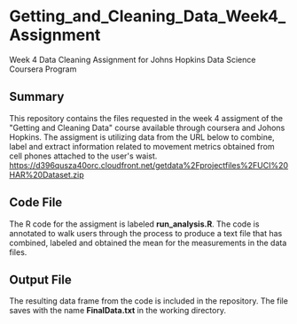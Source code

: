 # Getting_and_Cleaning_Data_Week4_Assignment
Week 4 Data Cleaning Assignment for Johns Hopkins Data Science Coursera Program
## Summary
This repository contains the files requested in the week 4 assigment of the "Getting and Cleaning Data" course available through coursera and Johons Hopkins.  The assigment is utilizing data from the URL below to combine, label and extract information related to movement metrics obtained from cell phones attached to the user's waist.
https://d396qusza40orc.cloudfront.net/getdata%2Fprojectfiles%2FUCI%20HAR%20Dataset.zip
## Code File
The R code for the assigment is labeled **run_analysis.R**.  The code is annotated to walk users through the process to produce a text file that has combined, labeled and obtained the mean for the measurements in the data files.
## Output File
The resulting data frame from the code is included in the repository.  The file saves with the name **FinalData.txt** in the working directory.

